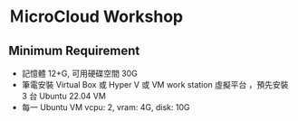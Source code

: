 # ＭicroCloud Workshop

## Minimum Requirement

  * 記憶體 12+G, 可用硬碟空間 30G
  * 筆電安裝 Virtual Box 或 Hyper V 或 VM work station 虛擬平台 ，預先安裝 3 台 Ubuntu 22.04 VM
  * 每一 Ubuntu VM vcpu: 2, vram: 4G, disk: 10G

